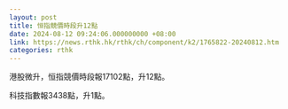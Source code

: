 ```yaml
---
layout: post
title: 恒指競價時段升12點
date: 2024-08-12 09:24:06.000000000 +08:00
link: https://news.rthk.hk/rthk/ch/component/k2/1765822-20240812.htm
categories: rthk
---
```


港股微升，恒指競價時段報17102點，升12點。

科技指數報3438點，升1點。
